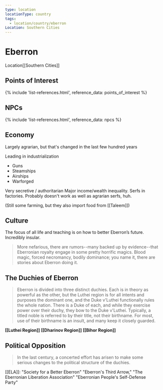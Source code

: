 ```yaml
---
type: location
locationType: country
tags:
  - location/country/eberron
Location: Southern Cities
---
```


# Eberron
<span class="dataview inline-field"><span class="inline-field-key">Location</span><span class="inline-field-value">[[Southern Cities]]</span></span>


## Points of Interest
{% include 'list-references.html', reference_data: points_of_interest %}

## NPCs

{% include 'list-references.html', reference_data: npcs %}

## Economy

Largely agrarian, but that's changed in the last few hundred years

Leading in industrialization
- Guns
- Steamships
- Airships
- Warforged

Very secretive / authoritarian
Major income/wealth inequality. Serfs in factories. Probably doesn't work as well as agrarian serfs, huh.
 
(Still some farming, but they also import food from [[Taleem]])

## Culture
The focus of all life and teaching is on how to better Eberron’s future. Incredibly insular. 

> More nefarious, there are rumors--many backed up by evidence--that Eberronian royalty engage in some pretty horrific magics. Blood magic, forced necromancy, bodily dominance; you name it, there are stories about Eberron doing it.


## The Duchies of Eberron

> Eberron is divided into three distinct duchies. Each is in theory as powerful as the other, but the Luthei region is for all intents and purposes the dominant one, and the Duke v'Luthei functionally rules the whole nation. There is a Duke of each, and while they exercise power over their duchy, they bow to the Duke v'Luthei. Typically, a titled noble is referred to by their title, not their birthname. For most, use of their birthname is an insult, and many keep it closely guarded.

**[[Luthei Region]]**
**[[Dharinov Region]]**
**[[Bihor Region]]**

## Political Opposition

> In the last century, a concerted effort has arisen to make some serious changes to the political structure of the duchies.

[[ELA]]:
"Society for a Better Eberron"
"Eberron's Third Arrow,"
"The Eberronian Liberation Association"
"Eberronian People's Self-Defense Party"